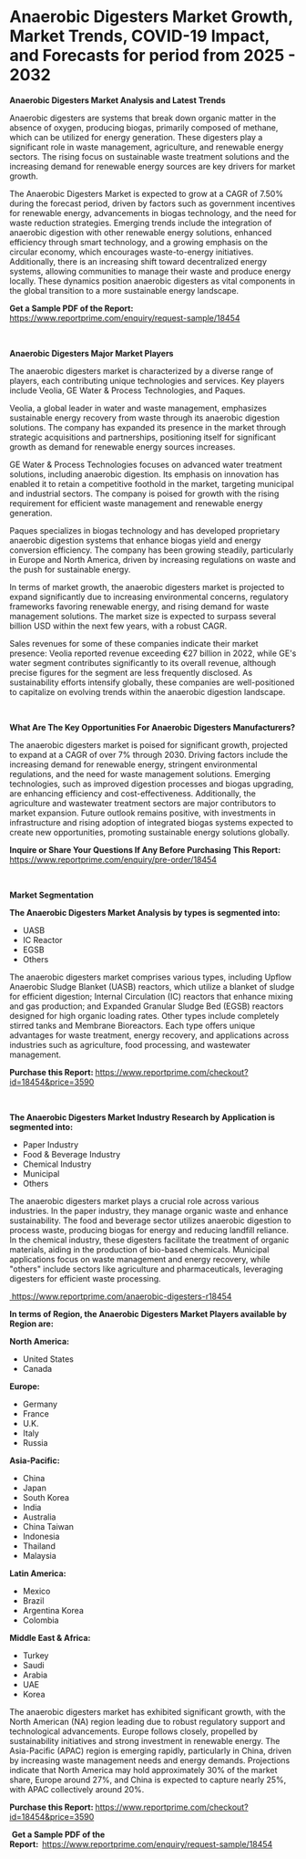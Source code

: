 <p><h1>Anaerobic Digesters Market Growth, Market Trends, COVID-19 Impact, and Forecasts for period from 2025 - 2032</h1></p><p><strong>Anaerobic Digesters Market Analysis and Latest Trends</strong></p>
<p><p>Anaerobic digesters are systems that break down organic matter in the absence of oxygen, producing biogas, primarily composed of methane, which can be utilized for energy generation. These digesters play a significant role in waste management, agriculture, and renewable energy sectors. The rising focus on sustainable waste treatment solutions and the increasing demand for renewable energy sources are key drivers for market growth.</p><p>The Anaerobic Digesters Market is expected to grow at a CAGR of 7.50% during the forecast period, driven by factors such as government incentives for renewable energy, advancements in biogas technology, and the need for waste reduction strategies. Emerging trends include the integration of anaerobic digestion with other renewable energy solutions, enhanced efficiency through smart technology, and a growing emphasis on the circular economy, which encourages waste-to-energy initiatives. Additionally, there is an increasing shift toward decentralized energy systems, allowing communities to manage their waste and produce energy locally. These dynamics position anaerobic digesters as vital components in the global transition to a more sustainable energy landscape.</p></p>
<p><strong>Get a Sample PDF of the Report:&nbsp;</strong> <a href="https://www.reportprime.com/enquiry/request-sample/18454?utm_campaign=4459&utm_medium=2&utm_source=Github&utm_content=ia&utm_term=18052025&utm_id=anaerobic-digesters">https://www.reportprime.com/enquiry/request-sample/18454</a></p>
<p>&nbsp;</p>
<p><strong>Anaerobic Digesters Major Market Players</strong></p>
<p><p>The anaerobic digesters market is characterized by a diverse range of players, each contributing unique technologies and services. Key players include Veolia, GE Water & Process Technologies, and Paques. </p><p>Veolia, a global leader in water and waste management, emphasizes sustainable energy recovery from waste through its anaerobic digestion solutions. The company has expanded its presence in the market through strategic acquisitions and partnerships, positioning itself for significant growth as demand for renewable energy sources increases. </p><p>GE Water & Process Technologies focuses on advanced water treatment solutions, including anaerobic digestion. Its emphasis on innovation has enabled it to retain a competitive foothold in the market, targeting municipal and industrial sectors. The company is poised for growth with the rising requirement for efficient waste management and renewable energy generation. </p><p>Paques specializes in biogas technology and has developed proprietary anaerobic digestion systems that enhance biogas yield and energy conversion efficiency. The company has been growing steadily, particularly in Europe and North America, driven by increasing regulations on waste and the push for sustainable energy.</p><p>In terms of market growth, the anaerobic digesters market is projected to expand significantly due to increasing environmental concerns, regulatory frameworks favoring renewable energy, and rising demand for waste management solutions. The market size is expected to surpass several billion USD within the next few years, with a robust CAGR.</p><p>Sales revenues for some of these companies indicate their market presence: Veolia reported revenue exceeding €27 billion in 2022, while GE's water segment contributes significantly to its overall revenue, although precise figures for the segment are less frequently disclosed. As sustainability efforts intensify globally, these companies are well-positioned to capitalize on evolving trends within the anaerobic digestion landscape.</p></p>
<p>&nbsp;</p>
<p><strong>What Are The Key Opportunities For Anaerobic Digesters Manufacturers?</strong></p>
<p><p>The anaerobic digesters market is poised for significant growth, projected to expand at a CAGR of over 7% through 2030. Driving factors include the increasing demand for renewable energy, stringent environmental regulations, and the need for waste management solutions. Emerging technologies, such as improved digestion processes and biogas upgrading, are enhancing efficiency and cost-effectiveness. Additionally, the agriculture and wastewater treatment sectors are major contributors to market expansion. Future outlook remains positive, with investments in infrastructure and rising adoption of integrated biogas systems expected to create new opportunities, promoting sustainable energy solutions globally.</p></p>
<p><strong>Inquire or Share Your Questions If Any Before Purchasing This Report:</strong> <a href="https://www.reportprime.com/enquiry/pre-order/18454?utm_campaign=4459&utm_medium=2&utm_source=Github&utm_content=ia&utm_term=18052025&utm_id=anaerobic-digesters">https://www.reportprime.com/enquiry/pre-order/18454</a></p>
<p>&nbsp;</p>
<p><strong>Market Segmentation</strong></p>
<p><strong>The Anaerobic Digesters Market Analysis by types is segmented into:</strong></p>
<p><ul><li>UASB</li><li>IC Reactor</li><li>EGSB</li><li>Others</li></ul></p>
<p><p>The anaerobic digesters market comprises various types, including Upflow Anaerobic Sludge Blanket (UASB) reactors, which utilize a blanket of sludge for efficient digestion; Internal Circulation (IC) reactors that enhance mixing and gas production; and Expanded Granular Sludge Bed (EGSB) reactors designed for high organic loading rates. Other types include completely stirred tanks and Membrane Bioreactors. Each type offers unique advantages for waste treatment, energy recovery, and applications across industries such as agriculture, food processing, and wastewater management.</p></p>
<p><strong>Purchase this Report:&nbsp;</strong><a href="https://www.reportprime.com/checkout?id=18454&price=3590&utm_campaign=4459&utm_medium=2&utm_source=Github&utm_content=ia&utm_term=18052025&utm_id=anaerobic-digesters">https://www.reportprime.com/checkout?id=18454&price=3590</a></p>
<p>&nbsp;</p>
<p><strong>The Anaerobic Digesters Market Industry Research by Application is segmented into:</strong></p>
<p><ul><li>Paper Industry</li><li>Food & Beverage Industry</li><li>Chemical Industry</li><li>Municipal</li><li>Others</li></ul></p>
<p><p>The anaerobic digesters market plays a crucial role across various industries. In the paper industry, they manage organic waste and enhance sustainability. The food and beverage sector utilizes anaerobic digestion to process waste, producing biogas for energy and reducing landfill reliance. In the chemical industry, these digesters facilitate the treatment of organic materials, aiding in the production of bio-based chemicals. Municipal applications focus on waste management and energy recovery, while "others" include sectors like agriculture and pharmaceuticals, leveraging digesters for efficient waste processing.</p></p>
<p><a href="https://www.reportprime.com/anaerobic-digesters-r18454?utm_campaign=4459&utm_medium=2&utm_source=Github&utm_content=ia&utm_term=18052025&utm_id=anaerobic-digesters">&nbsp;https://www.reportprime.com/anaerobic-digesters-r18454</a></p>
<p><strong>In terms of Region, the Anaerobic Digesters Market Players available by Region are:</strong></p>
<p>
    <p> <strong> North America: </strong>
        <ul>
            <li>United States</li>
            <li>Canada</li>
        </ul>
        </p> 
    <p> <strong> Europe: </strong>
        <ul>
            <li>Germany</li>
            <li>France</li>
            <li>U.K.</li>
            <li>Italy</li>
            <li>Russia</li>
        </ul>
        </p> 
    <p> <strong> Asia-Pacific: </strong>
        <ul>
            <li>China</li>
            <li>Japan</li>
            <li>South Korea</li>
            <li>India</li>
            <li>Australia</li>
            <li>China Taiwan</li>
            <li>Indonesia</li>
            <li>Thailand</li>
            <li>Malaysia</li>
        </ul>
        </p> 
    <p> <strong> Latin America: </strong>
        <ul>
            <li>Mexico</li>
            <li>Brazil</li>
            <li>Argentina Korea</li>
            <li>Colombia</li>
        </ul>
        </p> 
    <p> <strong> Middle East & Africa: </strong>
        <ul>
            <li>Turkey</li>
            <li>Saudi</li>
            <li>Arabia</li>
            <li>UAE</li>
            <li>Korea</li>
        </ul>
    </p>
    </p>
<p><p>The anaerobic digesters market has exhibited significant growth, with the North American (NA) region leading due to robust regulatory support and technological advancements. Europe follows closely, propelled by sustainability initiatives and strong investment in renewable energy. The Asia-Pacific (APAC) region is emerging rapidly, particularly in China, driven by increasing waste management needs and energy demands. Projections indicate that North America may hold approximately 30% of the market share, Europe around 27%, and China is expected to capture nearly 25%, with APAC collectively around 20%.</p></p>
<p><strong>Purchase this Report: </strong><a href="https://www.reportprime.com/checkout?id=18454&price=3590&utm_campaign=4459&utm_medium=2&utm_source=Github&utm_content=ia&utm_term=18052025&utm_id=anaerobic-digesters">https://www.reportprime.com/checkout?id=18454&price=3590</a></p>
<p>&nbsp;<strong>Get a Sample PDF of the Report:&nbsp;&nbsp;</strong><a href="https://www.reportprime.com/enquiry/request-sample/18454?utm_campaign=4459&utm_medium=2&utm_source=Github&utm_content=ia&utm_term=18052025&utm_id=anaerobic-digesters">https://www.reportprime.com/enquiry/request-sample/18454</a></p>
<p><strong></strong></p>
<p><p></p><p></p><p></p></p>